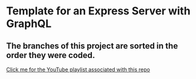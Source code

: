 # Template for an Express Server with GraphQL

## The branches of this project are sorted in the order they were coded.

[Click me for the YouTube playlist associated with this repo](https://www.youtube.com/playlist?list=PLN3n1USn4xlnXfLBuSMFcYM5yei4oxdxB)
